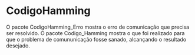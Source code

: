 
# CodigoHamming
 O pacote CodigoHamming_Erro mostra o erro de comunicação que precisa ser resolvido.
 O pacote Codigo_Hamming mostra o que foi realizado para que o problema de comununicação fosse sanado, alcançando o resultado desejado.

